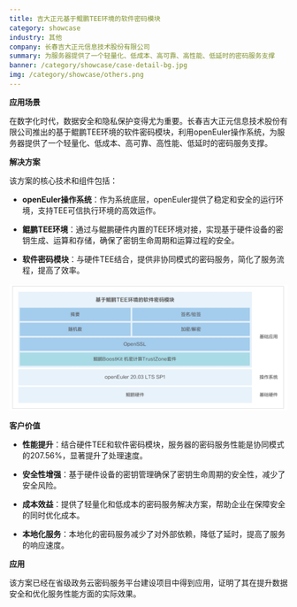 ```yaml
---
title: 吉大正元基于鲲鹏TEE环境的软件密码模块
category: showcase
industry: 其他
company: 长春吉大正元信息技术股份有限公司
summary: 为服务器提供了一个轻量化、低成本、高可靠、高性能、低延时的密码服务支撑
banner: /category/showcase/case-detail-bg.jpg
img: /category/showcase/others.png
---
```




**应用场景**

在数字化时代，数据安全和隐私保护变得尤为重要。长春吉大正元信息技术股份有限公司推出的基于鲲鹏TEE环境的软件密码模块，利用openEuler操作系统，为服务器提供了一个轻量化、低成本、高可靠、高性能、低延时的密码服务支撑。

**解决方案**

该方案的核心技术和组件包括：

-   **openEuler操作系统**：作为系统底层，openEuler提供了稳定和安全的运行环境，支持TEE可信执行环境的高效运作。

-   **鲲鹏TEE环境**：通过与鲲鹏硬件内置的TEE环境对接，实现基于硬件设备的密钥生成、运算和存储，确保了密钥生命周期和运算过程的安全。

-   **软件密码模块**：与硬件TEE结合，提供非协同模式的密码服务，简化了服务流程，提高了效率。

![](./media/image1.png)

**客户价值**

-   **性能提升**：结合硬件TEE和软件密码模块，服务器的密码服务性能是协同模式的207.56%，显著提升了处理速度。

-   **安全性增强**：基于硬件设备的密钥管理确保了密钥生命周期的安全性，减少了安全风险。

-   **成本效益**：提供了轻量化和低成本的密码服务解决方案，帮助企业在保障安全的同时优化成本。

-   **本地化服务**：本地化的密码服务减少了对外部依赖，降低了延时，提高了服务的响应速度。

**应用**

该方案已经在省级政务云密码服务平台建设项目中得到应用，证明了其在提升数据安全和优化服务性能方面的实际效果。
